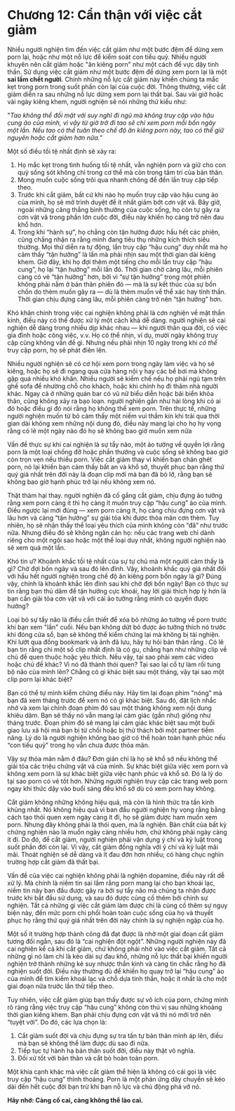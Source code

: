# Chương 12: Cẩn thận với việc cắt giảm

Nhiều người nghiện tìm đến việc cắt giảm như một bước đệm để dừng xem porn lại, hoặc như một nỗ lực để kiểm soát con tiểu quỷ. Nhiều người khuyên nên cắt giảm hoặc "ăn kiêng porn" như một cách để vực dậy tinh thần. Sử dụng việc cắt giảm như một bước đệm để dừng xem porn lại là một **sai lầm chết người**. Chính những nỗ lực cắt giảm này khiến chúng ta mắc kẹt trong porn trong suốt phần còn lại của cuộc đời. Thông thường, việc cắt giảm diễn ra sau những nỗ lực dừng xem porn lại thất bại. Sau vài giờ hoặc vài ngày kiêng khem, người nghiện sẽ nói những thứ kiểu như:

"*Tao không thể đối mặt với suy nghĩ đi ngủ mà không truy cập vào hậu cung ảo của mình, vì vậy từ giờ trở đi tao sẽ chỉ xem porn mỗi bốn ngày một lần. Nếu tao có thể tuân theo chế độ ăn kiêng porn này, tao có thể giữ nguyên hoặc cắt giảm hơn nữa.*"

Một số điều tồi tệ nhất định sẽ xảy ra:

1.  Họ mắc kẹt trong tình huống tồi tệ nhất, vẫn nghiện porn và giữ cho con quỷ sống sót không chỉ trong cơ thể mà còn trong tâm trí của bản thân.
2.  Mong muốn cuộc sống trôi qua nhanh chóng để đến lần truy cập tiếp theo.
3.  Trước khi cắt giảm, bất cứ khi nào họ muốn truy cập vào hậu cung ảo của mình, họ sẽ mở trình duyệt để ít nhất giảm bớt cơn vật vã. Bây giờ, ngoài những căng thẳng bình thường của cuộc sống, họ còn tự gây ra cơn vật vã trong phần lớn cuộc đời, điều này khiến họ càng trở nên đau khổ hơn.
4. Trong khi “hành sự”, họ chẳng còn tận hưởng được hầu hết các phiên, cũng chẳng nhận ra rằng mình đang tiêu thụ những kích thích siêu thường. Mọi thứ diễn ra tự động, lần truy cập “hậu cung” duy nhất mà họ cảm thấy “tận hưởng” là lần mà phải nhịn sau một thời gian dài kiêng khem. Giờ đây, khi họ đợi thêm một tiếng cho mỗi lần truy cập “hậu cung”, họ lại “tận hưởng” mỗi lần đó. Thời gian chờ càng lâu, mỗi phiên càng có vẻ “tận hưởng” hơn, bởi vì “sự tận hưởng” trong một phiên không phải nằm ở bản thân phiên đó — mà là sự kết thúc của sự bồn chồn do thèm muốn gây ra — dù là thèm muốn về thể xác hay tinh thần. Thời gian chịu đựng càng lâu, mỗi phiên càng trở nên “tận hưởng” hơn.

Khó khăn chính trong việc cai nghiện không phải là cơn nghiện về mặt thần kinh, điều này có thể được xử lý một cách khá dễ dàng. người nghiện sẽ cai nghiện dễ dàng trong nhiều dịp khác nhau — khi người thân qua đời, có việc gia đình hoặc công việc, v.v. Họ có thể nhịn, ví dụ, mười ngày không truy cập cũng không vấn đề gì. Nhưng nếu phải nhịn 10 ngày trong khi *có thể* truy cập porn, họ sẽ phát điên lên.

Nhiều người nghiện sẽ có cơ hội xem porn trong ngày làm việc và họ sẽ kiêng, hoặc họ sẽ đi ngang qua cửa hàng nội y hay các bể bơi mà không gặp quá nhiều khó khăn. Nhiều người sẽ kiềm chế nếu họ phải ngủ tạm trên ghế sofa để nhường chỗ cho khách, hoặc khi chính họ đi thăm nhà người khác. Ngay cả ở những quán bar có vũ nữ biểu diễn hoặc bãi biển khỏa thân, cũng không xảy ra bạo loạn. người nghiện gần như hài lòng khi có ai đó hoặc điều gì đó nói rằng họ không thể xem porn. Trên thực tế, những người nghiện muốn từ bỏ cảm thấy một niềm vui thầm kín khi trải qua thời gian dài không xem những nội dung đó, điều này mang lại cho họ hy vọng rằng có lẽ một ngày nào đó họ sẽ không bao giờ muốn xem nữa

Vấn đề thực sự khi cai nghiện là sự tẩy não, một ảo tưởng về quyền lợi rằng porn là một loại chống đỡ hoặc phần thưởng và cuộc sống sẽ không bao giờ còn trọn vẹn nếu thiếu porn. Việc cắt giảm thay vì khiến bạn chán ghét porn, nó lại khiến bạn cảm thấy bất an và khổ sở, thuyết phục bạn rằng thứ quý giá nhất trên đời này là đoạn clip mới mà bạn đã bỏ lỡ, rằng bạn sẽ không bao giờ hạnh phúc trở lại nếu không xem nó.

Thật thảm hại thay. người nghiện đã cố gắng cắt giảm, chịu đựng ảo tưởng rằng xem porn càng ít thì họ càng ít muốn truy cập “hậu cung” ảo của mình. Điều ngược lại mới đúng — xem porn càng ít, họ càng chịu đựng cơn vật vã lâu hơn và càng “tận hưởng” sự giải tỏa khi được thỏa mãn cơn thèm. Tuy nhiên, họ sẽ nhận thấy thể loại yêu thích của mình không còn “đã” như trước nữa. Nhưng điều đó sẽ không ngăn cản họ: nếu các trang web chỉ dành riêng cho một ngôi sao hoặc một thể loại duy nhất, không người nghiện nào sẽ xem quá một lần.

Khó tin ư? Khoảnh khắc tồi tệ nhất của sự tự chủ mà một người cảm thấy là gì? Chờ đợi bốn ngày và sau đó lên đỉnh. Vậy, khoảnh khắc quý giá nhất đối với hầu hết người nghiện trong chế độ ăn kiêng porn bốn ngày là gì? Đúng vậy, chính là khoảnh khắc lên đỉnh sau khi chờ đợi bốn ngày! Bạn có thực sự tin rằng bạn thủ dâm để tận hưởng cực khoái, hay lời giải thích hợp lý hơn là bạn cần giải tỏa cơn vật vã với cái ảo tưởng rằng mình có quyền được hưởng?

Loại bỏ sự tẩy não là điều cần thiết để xóa bỏ những ảo tưởng về porn trước khi bạn xem "lần" cuối. Nếu bạn không dứt bỏ được ảo tưởng thích nó trước khi đóng cửa sổ, bạn sẽ không thể kiểm chứng lại mà không bị tái nghiện. Khi lướt qua đống bookmark và ảnh đã lưu, hãy tự hỏi bản thân rằng . Có lẽ bạn tin rằng chỉ một số clip nhất định là có gu, chẳng hạn như những clip về chủ đề quen thuộc hoặc yêu thích. Nếu vậy, tại sao phải xem các video hoặc chủ đề khác? Vì nó đã thành thói quen? Tại sao lại cố tự làm rối tung bộ não của mình lên? Chẳng có gì khác biệt sau một tháng, vậy tại sao một clip porn lại khác biệt?

Bạn có thể tự mình kiểm chứng điều này. Hãy tìm lại đoạn phim "nóng" mà bạn đã xem tháng trước để xem nó có gì khác biệt. Sau đó, đặt lịch nhắc nhở và xem lại chính đoạn phim đó sau một tháng không xem nội dung khiêu dâm. Bạn sẽ thấy nó vẫn mang lại cảm giác (gần như) giống như tháng trước. Đoạn phim đó sẽ mang lại cảm giác khác biệt sau một buổi giao lưu xã hội mà bạn bị từ chối hoặc bị thử thách bởi một partner tiềm năng. Lý do là người nghiện không bao giờ có thể hoàn toàn hạnh phúc nếu “con tiểu quỷ" trong họ vẫn chưa được thỏa mãn.

Vậy sự thỏa mãn nằm ở đâu? Đơn giản chỉ là họ sẽ khổ sở nếu không thể giải tỏa các triệu chứng vật vã của mình. Sự khác biệt giữa việc xem porn và không xem porn là sự khác biệt giữa việc hạnh phúc và khổ sở. Đó là lý do tại sao porn có vẻ tốt hơn. Những người nghiện truy cập các trang web porn ngay khi thức dậy vào buổi sáng đều khổ sở dù có xem porn hay không.

Cắt giảm không những không hiệu quả, mà còn là hình thức tra tấn kinh khủng nhất. Nó không hiệu quả vì ban đầu người nghiện hy vọng rằng bằng cách tạo thói quen xem ngày càng ít đi, họ sẽ giảm được ham muốn xem porn. Nhưng đây không phải là thói quen, mà là nghiện. Bản chất của bất kỳ chứng nghiện nào là muốn ngày càng nhiều hơn, chứ không phải ngày càng ít đi. Do đó, để cắt giảm, người nghiện phải vận dụng ý chí và kỷ luật trong suốt phần đời còn lại. Vì vậy, cắt giảm đồng nghĩa với ý chí và kỷ luật mãi mãi. Thoát nghiện sẽ dễ dàng và ít đau đớn hơn nhiều; có hàng chục nghìn trường hợp cắt giảm đã thất bại.

Vấn đề của việc cai nghiện không phải là nghiện dopamine, điều này rất dễ xử lý. Mà chính là niềm tin sai lầm rằng porn mang lại cho bạn khoái lạc, niềm tin này ban đầu được gây ra bởi sự tẩy não mà chúng ta nhận được trước khi bắt đầu sử dụng, và sau đó được củng cố thêm bởi chính sự nghiện. Tất cả những gì việc cắt giảm làm được chỉ là củng cố thêm sự ngụy biện này, đến mức porn chi phối hoàn toàn cuộc sống của họ và thuyết phục họ rằng thứ quý giá nhất trên đời này chính là sự nghiện ngập của họ.

Một số ít trường hợp thành công đã đạt được là nhờ một giai đoạn cắt giảm tương đối ngắn, sau đó là “cai nghiện đột ngột”. Những người nghiện này đã cai nghiện kể cả khi cắt giảm, chứ không phải nhờ vào việc cắt giảm. Tất cả những gì nó làm chỉ là kéo dài sự đau khổ, những nỗ lực thất bại khiến người nghiện trở thành những kẻ suy nhược thần kinh và càng tin chắc rằng họ đã nghiện suốt đời. Điều này thường đủ để khiến họ quay trở lại “hậu cung” ảo của mình để tìm kiếm khoái lạc và chỗ dựa tinh thần, hoặc ít nhất là cho một giai đoạn nữa trước lần thử tiếp theo.

Tuy nhiên, việc cắt giảm giúp bạn thấy được sự vô ích của porn, chứng minh rõ ràng rằng việc truy cập “hậu cung” không còn thú vị sau những khoảng thời gian kiêng khem. Bạn phải chịu đựng cơn vật vã thì nó mới trở nên “tuyệt vời”. Do đó, các lựa chọn là:

1. Cắt giảm suốt đời và chịu đựng sự tra tấn tự bản thân mình áp lên, điều mà bạn sẽ không thể làm được dù sao đi nữa.
2. Tiếp tục tự hành hạ bản thân suốt đời, điều này thật vô nghĩa.
3. Đối xử tốt với bản thân và cắt bỏ hoàn toàn porn.

Một khía cạnh khác mà việc cắt giảm thể hiện là không có cái gọi là việc truy cập “hậu cung” thỉnh thoảng. Porn là một phản ứng dây chuyền sẽ kéo dài đến hết cuộc đời bạn trừ khi bạn nỗ lực và chủ động phá vỡ nó.

**Hãy nhớ: Càng cố cai, càng không thể lào cai.**
